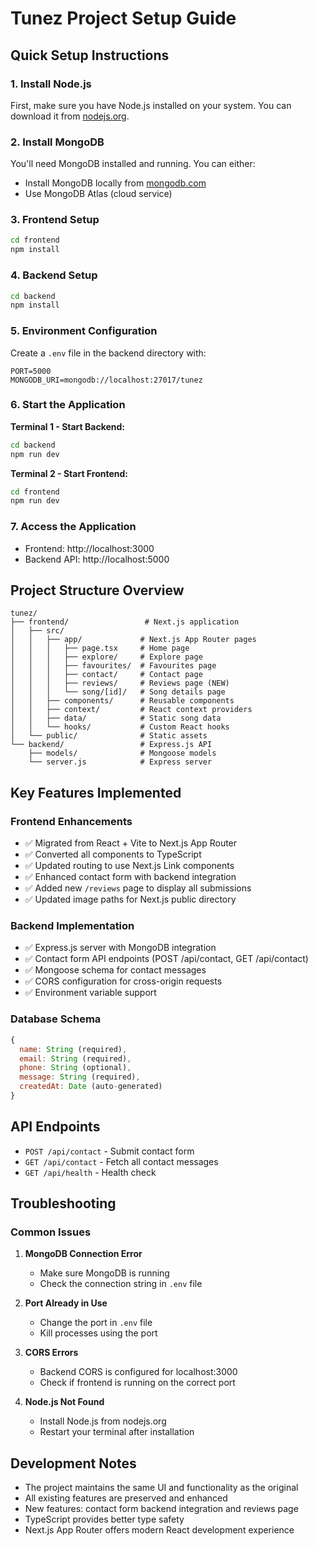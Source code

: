 # Tunez Project Setup Guide

## Quick Setup Instructions

### 1. Install Node.js
First, make sure you have Node.js installed on your system. You can download it from [nodejs.org](https://nodejs.org/).

### 2. Install MongoDB
You'll need MongoDB installed and running. You can either:
- Install MongoDB locally from [mongodb.com](https://www.mongodb.com/try/download/community)
- Use MongoDB Atlas (cloud service)

### 3. Frontend Setup
```bash
cd frontend
npm install
```

### 4. Backend Setup
```bash
cd backend
npm install
```

### 5. Environment Configuration
Create a `.env` file in the backend directory with:
```
PORT=5000
MONGODB_URI=mongodb://localhost:27017/tunez
```

### 6. Start the Application

**Terminal 1 - Start Backend:**
```bash
cd backend
npm run dev
```

**Terminal 2 - Start Frontend:**
```bash
cd frontend
npm run dev
```

### 7. Access the Application
- Frontend: http://localhost:3000
- Backend API: http://localhost:5000

## Project Structure Overview

```
tunez/
├── frontend/                 # Next.js application
│   ├── src/
│   │   ├── app/             # Next.js App Router pages
│   │   │   ├── page.tsx     # Home page
│   │   │   ├── explore/     # Explore page
│   │   │   ├── favourites/  # Favourites page
│   │   │   ├── contact/     # Contact page
│   │   │   ├── reviews/     # Reviews page (NEW)
│   │   │   └── song/[id]/   # Song details page
│   │   ├── components/      # Reusable components
│   │   ├── context/         # React context providers
│   │   ├── data/            # Static song data
│   │   └── hooks/           # Custom React hooks
│   └── public/              # Static assets
└── backend/                 # Express.js API
    ├── models/              # Mongoose models
    └── server.js            # Express server
```

## Key Features Implemented

### Frontend Enhancements
- ✅ Migrated from React + Vite to Next.js App Router
- ✅ Converted all components to TypeScript
- ✅ Updated routing to use Next.js Link components
- ✅ Enhanced contact form with backend integration
- ✅ Added new `/reviews` page to display all submissions
- ✅ Updated image paths for Next.js public directory

### Backend Implementation
- ✅ Express.js server with MongoDB integration
- ✅ Contact form API endpoints (POST /api/contact, GET /api/contact)
- ✅ Mongoose schema for contact messages
- ✅ CORS configuration for cross-origin requests
- ✅ Environment variable support

### Database Schema
```javascript
{
  name: String (required),
  email: String (required),
  phone: String (optional),
  message: String (required),
  createdAt: Date (auto-generated)
}
```

## API Endpoints

- `POST /api/contact` - Submit contact form
- `GET /api/contact` - Fetch all contact messages
- `GET /api/health` - Health check

## Troubleshooting

### Common Issues

1. **MongoDB Connection Error**
   - Make sure MongoDB is running
   - Check the connection string in `.env` file

2. **Port Already in Use**
   - Change the port in `.env` file
   - Kill processes using the port

3. **CORS Errors**
   - Backend CORS is configured for localhost:3000
   - Check if frontend is running on the correct port

4. **Node.js Not Found**
   - Install Node.js from nodejs.org
   - Restart your terminal after installation

## Development Notes

- The project maintains the same UI and functionality as the original
- All existing features are preserved and enhanced
- New features: contact form backend integration and reviews page
- TypeScript provides better type safety
- Next.js App Router offers modern React development experience 